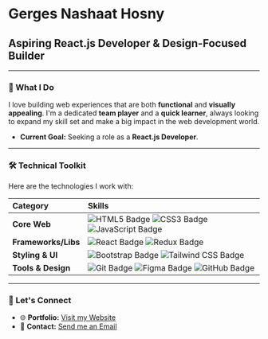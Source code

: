 # Gerges Nashaat Hosny

## Aspiring React.js Developer & Design-Focused Builder

---

### **🚀 What I Do**

I love building web experiences that are both **functional** and **visually appealing**. I'm a dedicated **team player** and a **quick learner**, always looking to expand my skill set and make a big impact in the web development world.

* **Current Goal:** Seeking a role as a **React.js Developer**.

---

### **🛠️ Technical Toolkit**

Here are the technologies I work with:

| Category | Skills |
| :--- | :--- |
| **Core Web** | <img src="https://img.shields.io/badge/-HTML5-E34F26?style=flat-square&logo=html5&logoColor=white" alt="HTML5 Badge"> <img src="https://img.shields.io/badge/-CSS3-1572B6?style=flat-square&logo=css3&logoColor=white" alt="CSS3 Badge"> <img src="https://img.shields.io/badge/-JavaScript-F7DF1E?style=flat-square&logo=javascript&logoColor=black" alt="JavaScript Badge"> |
| **Frameworks/Libs** | <img src="https://img.shields.io/badge/-React-61DAFB?style=flat-square&logo=react&logoColor=black" alt="React Badge"> <img src="https://img.shields.io/badge/-Redux-764ABC?style=flat-square&logo=redux&logoColor=white" alt="Redux Badge"> |
| **Styling & UI** | <img src="https://img.shields.io/badge/-Bootstrap-7952B3?style=flat-square&logo=bootstrap&logoColor=white" alt="Bootstrap Badge"> <img src="https://img.shields.io/badge/-Tailwind_CSS-06B6D4?style=flat-square&logo=tailwind-css&logoColor=white" alt="Tailwind CSS Badge"> |
| **Tools & Design** | <img src="https://img.shields.io/badge/-Git-F05032?style=flat-square&logo=git&logoColor=white" alt="Git Badge"> <img src="https://img.shields.io/badge/-Figma-F24E1E?style=flat-square&logo=figma&logoColor=white" alt="Figma Badge"> <img src="https://img.shields.io/badge/-GitHub-181717?style=flat-square&logo=github&logoColor=white" alt="GitHub Badge">|

---

### **🔗 Let's Connect**

* 🌐 **Portfolio:** [Visit my Website](https://gergesnashaat.vercel.app/)
* 📧 **Contact:** [Send me an Email](mailto:georgios.nashaat@gmail.com)
